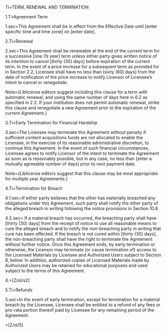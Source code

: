 Ti=TERM, RENEWAL AND TERMINATION

1.T=Agreement Term

1.sec=This Agreement shall be in effect from the Effective Date until [enter specific time and time zone] on [enter date].

2.Ti=Renewal

2.sec=This Agreement shall be renewable at the end of the current term for a successive [one (1) year] term unless either party gives written notice of its intention to cancel [thirty (30) days] before expiration of the current term. In the event of a price increase for a subsequent term as provided for in Section 2.2, Licensee shall have no less than [sixty (60) days] from the date of notification of the price increase to notify Licensor of Licensee’s intent to cancel or renegotiate.

Note={Liblicense editors suggest including this clause for a term with automatic renewal, and using the same number of days here in 6.2 as specified in 2.2. If your institution does not permit automatic renewal, strike this clause and renegotiate a new Agreement prior to the expiration of the current Agreement.}

3.Ti=Early Termination for Financial Hardship

3.sec=The Licensee may terminate this Agreement without penalty if sufficient content acquisitions funds are not allocated to enable the Licensee, in the exercise of its reasonable administrative discretion, to continue this Agreement. In the event of such financial circumstances, Licensee agrees to notify Licensor of the intent to terminate the Agreement as soon as is reasonably possible, but in any case, no less than [enter a mutually agreeable number of days] prior to next payment date.

Note={Liblicense editors suggest that this clause may be most appropriate for multiple year Agreements.}

4.Ti=Termination for Breach

4.1.sec=If either party believes that the other has materially breached any obligations under this Agreement, such party shall notify the other party of the alleged breach in writing following the notice provisions in Section 10.8.

4.2.sec= If a material breach has occurred, the breaching party shall have [thirty (30) days] from the receipt of notice to use all reasonable means to cure the alleged breach and to notify the non-breaching party in writing that cure has been effected. If the breach is not cured within [thirty (30) days], the non-breaching party shall have the right to terminate the Agreement without further notice. Once this Agreement ends, by early termination or otherwise, the Licensor may terminate (or cause termination of) access to the Licensed Materials by Licensee and Authorized Users subject to Section 8, below. In addition, authorized copies of Licensed Materials made by Authorized Users may be retained for educational purposes and used subject to the terms of this Agreement.

4.=[Z/ol/s2]

5.Ti=Refunds

5.sec=In the event of early termination, except for termination for a material breach by the Licensee, Licensee shall be entitled to a refund of any fees or pro-rata portion thereof paid by Licensee for any remaining period of the Agreement.

=[Z/ol/5]
